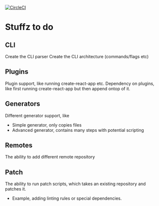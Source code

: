 [![CircleCI](https://circleci.com/gh/patnym/axgen/tree/master.svg?style=svg)](https://circleci.com/gh/patnym/axgen/tree/master)

# Stuffz to do

## CLI

Create the CLI parser
Create the CLI architecture (commands/flags etc)

## Plugins

Plugin support, like running create-react-app etc.
Dependency on plugins, like first running create-react-app but then append ontop of it.

## Generators

Different generator support, like
- Simple generator, only copies files
- Advanced generator, contains many steps with potential scripting

## Remotes

The ability to add different remote repository

## Patch

The ability to run patch scripts, which takes an existing repository and patches it.
- Example, adding linting rules or special dependencies.
